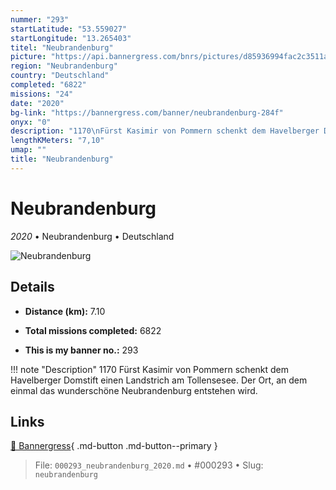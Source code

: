 ```yaml
---
nummer: "293"
startLatitude: "53.559027"
startLongitude: "13.265403"
titel: "Neubrandenburg"
picture: "https://api.bannergress.com/bnrs/pictures/d85936994fac2c3511a39ba11e6bdcde"
region: "Neubrandenburg"
country: "Deutschland"
completed: "6822"
missions: "24"
date: "2020"
bg-link: "https://bannergress.com/banner/neubrandenburg-284f"
onyx: "0"
description: "1170\nFürst Kasimir von Pommern schenkt dem Havelberger Domstift einen Landstrich am Tollensesee. Der Ort, an dem einmal das wunderschöne Neubrandenburg entstehen wird."
lengthKMeters: "7,10"
umap: ""
title: "Neubrandenburg"
---
```

# Neubrandenburg

*2020* • Neubrandenburg • Deutschland

![Neubrandenburg](https://api.bannergress.com/bnrs/pictures/d85936994fac2c3511a39ba11e6bdcde)

## Details
- **Distance (km):** 7.10

- **Total missions completed:** 6822
- **This is my banner no.:** 293


!!! note "Description"
    1170
Fürst Kasimir von Pommern schenkt dem Havelberger Domstift einen Landstrich am Tollensesee. Der Ort, an dem einmal das wunderschöne Neubrandenburg entstehen wird.



## Links
[🔗 Bannergress](https://bannergress.com/banner/neubrandenburg-284f){ .md-button .md-button--primary }



> File: `000293_neubrandenburg_2020.md` • #000293 • Slug: `neubrandenburg`
